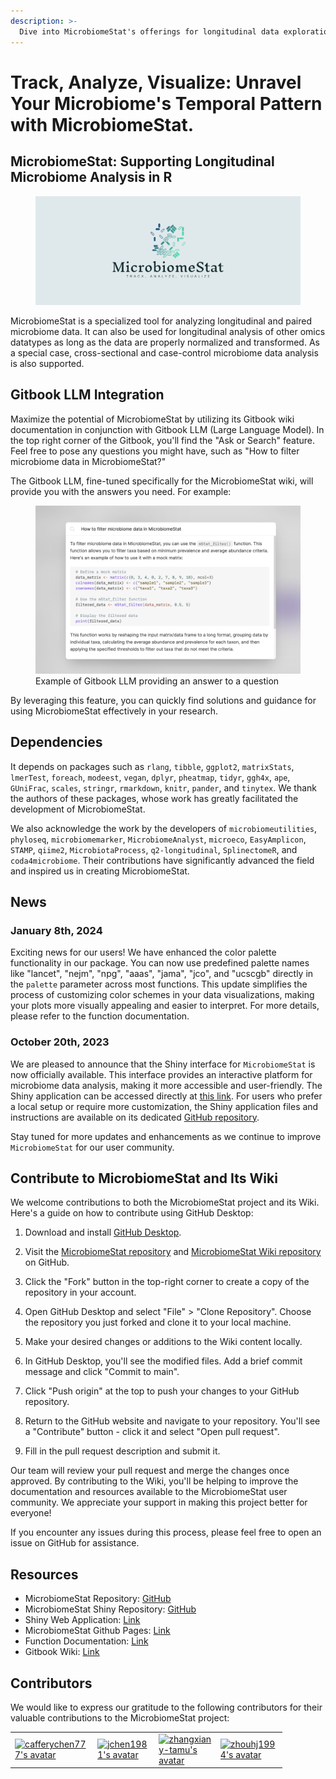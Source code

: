 ```yaml
---
description: >-
  Dive into MicrobiomeStat's offerings for longitudinal data exploration in microbiome research. Designed for ease, collaboration, and reproducibility, it upholds openness to the scientific community.
---
```


# Track, Analyze, Visualize: Unravel Your Microbiome's Temporal Pattern with MicrobiomeStat.

## **MicrobiomeStat:** Supporting Longitudinal Microbiome Analysis in R

<figure><img src=".gitbook/assets/cover.png" alt=""><figcaption></figcaption></figure>

MicrobiomeStat is a specialized tool for analyzing longitudinal and paired microbiome data. It can also be used for longitudinal analysis of other omics datatypes as long as the data are properly normalized and transformed. As a special case, cross-sectional and case-control microbiome data analysis is also supported.

## Gitbook LLM Integration

Maximize the potential of MicrobiomeStat by utilizing its Gitbook wiki documentation in conjunction with Gitbook LLM (Large Language Model). In the top right corner of the Gitbook, you'll find the "Ask or Search" feature. Feel free to pose any questions you might have, such as "How to filter microbiome data in MicrobiomeStat?"

The Gitbook LLM, fine-tuned specifically for the MicrobiomeStat wiki, will provide you with the answers you need. For example:

<figure><img src=".gitbook/assets/gitbook_llm_example.png" alt="Example of Gitbook LLM providing an answer"><figcaption>Example of Gitbook LLM providing an answer to a question</figcaption></figure>

By leveraging this feature, you can quickly find solutions and guidance for using MicrobiomeStat effectively in your research.

## Dependencies

It depends on packages such as `rlang`, `tibble`, `ggplot2`, `matrixStats`, `lmerTest`, `foreach`, `modeest`, `vegan`, `dplyr`, `pheatmap`, `tidyr`, `ggh4x`, `ape`, `GUniFrac`, `scales`, `stringr`, `rmarkdown`, `knitr`, `pander`, and `tinytex`. We thank the authors of these packages, whose work has greatly facilitated the development of MicrobiomeStat.

We also acknowledge the work by the developers of `microbiomeutilities`, `phyloseq`, `microbiomemarker`, `MicrobiomeAnalyst`, `microeco`, `EasyAmplicon`, `STAMP`, `qiime2`, `MicrobiotaProcess`, `q2-longitudinal`, `SplinectomeR`, and `coda4microbiome`. Their contributions have significantly advanced the field and inspired us in creating MicrobiomeStat.

## News

### January 8th, 2024

Exciting news for our users! We have enhanced the color palette functionality in our package. You can now use predefined palette names like "lancet", "nejm", "npg", "aaas", "jama", "jco", and "ucscgb" directly in the `palette` parameter across most functions. This update simplifies the process of customizing color schemes in your data visualizations, making your plots more visually appealing and easier to interpret. For more details, please refer to the function documentation.

### October 20th, 2023

We are pleased to announce that the Shiny interface for `MicrobiomeStat` is now officially available. This interface provides an interactive platform for microbiome data analysis, making it more accessible and user-friendly. The Shiny application can be accessed directly at [this link](https://microbiomestat.shinyapps.io/MicrobiomeStat-Shiny/). For users who prefer a local setup or require more customization, the Shiny application files and instructions are available on its dedicated [GitHub repository](https://github.com/cafferychen777/MicrobiomeStat-Shiny).

Stay tuned for more updates and enhancements as we continue to improve `MicrobiomeStat` for our user community.


## Contribute to MicrobiomeStat and Its Wiki

We welcome contributions to both the MicrobiomeStat project and its Wiki. Here's a guide on how to contribute using GitHub Desktop:

1. Download and install [GitHub Desktop](https://desktop.github.com/).

2. Visit the  [MicrobiomeStat repository](https://github.com/cafferychen777/MicrobiomeStat) and [MicrobiomeStat Wiki repository](https://github.com/cafferychen777/MicrobiomeStat-Wiki) on GitHub.

3. Click the "Fork" button in the top-right corner to create a copy of the repository in your account.

4. Open GitHub Desktop and select "File" > "Clone Repository". Choose the repository you just forked and clone it to your local machine.

5. Make your desired changes or additions to the Wiki content locally.

6. In GitHub Desktop, you'll see the modified files. Add a brief commit message and click "Commit to main".

7. Click "Push origin" at the top to push your changes to your GitHub repository.

8. Return to the GitHub website and navigate to your repository. You'll see a "Contribute" button - click it and select "Open pull request".

9. Fill in the pull request description and submit it.

Our team will review your pull request and merge the changes once approved. By contributing to the Wiki, you'll be helping to improve the documentation and resources available to the MicrobiomeStat user community. We appreciate your support in making this project better for everyone!

If you encounter any issues during this process, please feel free to open an issue on GitHub for assistance.

## Resources

- MicrobiomeStat Repository: [GitHub](https://github.com/cafferychen777/MicrobiomeStat)
- MicrobiomeStat Shiny Repository: [GitHub](https://github.com/cafferychen777/MicrobiomeStat-Shiny)
- Shiny Web Application: [Link](https://microbiomestat.shinyapps.io/MicrobiomeStat-Shiny/)
- MicrobiomeStat Github Pages: [Link](https://cafferychen777.github.io/MicrobiomeStat/index.html)
- Function Documentation: [Link](https://cafferychen777.github.io/MicrobiomeStat/reference/index.html)
- Gitbook Wiki: [Link](https://www.microbiomestat.wiki/)

## Contributors

We would like to express our gratitude to the following contributors for their valuable contributions to the MicrobiomeStat project:

<table>
  <tr>
    <td style="width: 10px; height: 10px;"><a href="https://github.com/cafferychen777"><img src="https://github.com/cafferychen777.png?size=300" alt="cafferychen777's avatar" style="max-width:100%; max-height:100%;"></a></td>
    <td style="width: 10px; height: 10px;"><a href="https://github.com/jchen1981"><img src="https://github.com/jchen1981.png?s=0.001" alt="jchen1981's avatar" style="max-width:100%; max-height:100%;"></a></td>
    <td style="width: 10px; height: 10px;"><a href="https://github.com/zhangxiany-tamu"><img src="https://github.com/zhangxiany-tamu.png?s=0.001" alt="zhangxiany-tamu's avatar" style="max-width:100%; max-height:100%;"></a></td>
    <td style="width: 10px; height: 10px;"><a href="https://github.com/zhouhj1994"><img src="https://github.com/zhouhj1994.png?s=0.001" alt="zhouhj1994's avatar" style="max-width:100%; max-height:100%;"></a></td>
  </tr>
</table>

